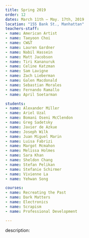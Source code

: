 ```yaml
---
title: Spring 2019
order: 12
dates: March 11th – May. 17th, 2019
location: "155 Bank St., Manhattan"
teachers-staff:
- name: American Artist
- name: Taeyoon Choi
- name: CW&T
- name: Lauren Gardner
- name: Nabil Hassein
- name: Matt Jacobson
- name: Tiri Kananuruk
- name: Celine Katzman
- name: Sam Lavigne
- name: Zach Lieberman
- name: Galen Macdonald
- name: Sebastian Morales
- name: Fernando Ramallo
- name: April Soetarman

students: 
- name: Alexander Miller
- name: Ariel Uzal
- name: Bomani Oseni McClendon
- name: Greg Sadetsky
- name: Javier de Azkue
- name: Joseph Wilk
- name: Juan Miguel Marin
- name: Luisa Fabrizi
- name: Margot Mcmahon
- name: Melissa Holmes
- name: Sara Khan
- name: Sheldon Chang
- name: Stefan Pelikan
- name: Stefanie Schirmer
- name: Vivienne La
- name: Yehwan Song

courses:
- name: Recreating the Past
- name: Dark Matters
- name: Electronics
- name: Scrapism
- name: Professional Development

---
```

description: 